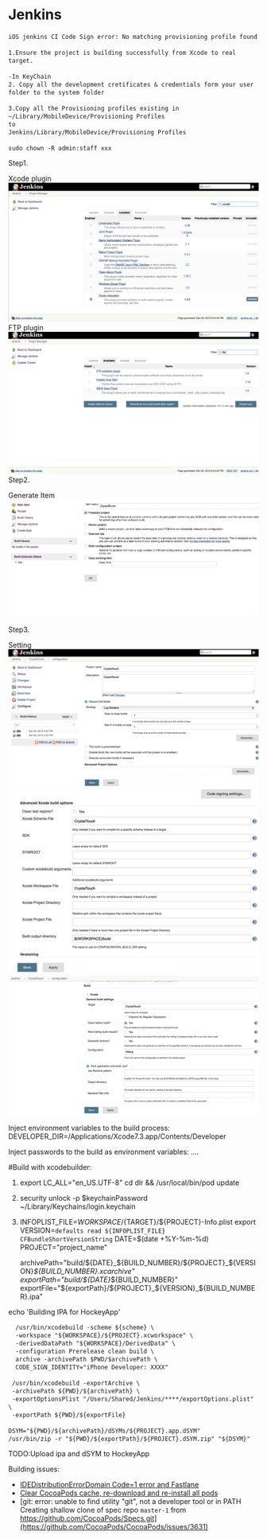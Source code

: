 # Jenkins

    iOS jenkins CI Code Sign error: No matching provisioning profile found

    1.Ensure the project is building successfully from Xcode to real target.

    -In KeyChain
    2. Copy all the development cretificates & credentials form your user folder to the system folder

    3.Copy all the Provisioning profiles existing in
    ~/Library/MobileDevice/Provisioning Profiles
    to
    Jenkins/Library/MobileDevice/Provisioning Profiles

    sudo chown -R admin:staff xxx
    
Step1. 

Xcode plugin
![Xcode plugin](assets/jenkins/Screen_Shot_2015-12-20_at_18.45.09.png)
FTP plugin
![Xcode plugin](assets/jenkins/Screen_Shot_2015-12-20_at_21.44.49.png)
Step2. 

Generate Item
![Generate Item](assets/jenkins/Screen_Shot_2015-12-20_at_18.42.25.png)

Step3.

Setting
![Setting](assets/jenkins/Screen_Shot_2015-12-20_at_18.46.22.png)
![Setting](assets/jenkins/Screen_Shot_2015-12-20_at_18.38.41.png)
![Setting](assets/jenkins/Screen_Shot_2015-12-20_at_18.47.23.png)


Inject environment variables to the build process:
  DEVELOPER_DIR=/Applications/Xcode7.3.app/Contents/Developer
  
Inject passwords to the build as environment variables:
  ....
    
#Build with xcodebuilder:
1. export LC_ALL="en_US.UTF-8"
   cd dlr && /usr/local/bin/pod update
   
2. security unlock -p $keychainPassword ~/Library/Keychains/login.keychain

3. INFOPLIST_FILE=${WORKSPACE}/${TARGET}/${PROJECT}-Info.plist
   export VERSION=`defaults read ${INFOPLIST_FILE} CFBundleShortVersionString`
   DATE=$(date +%Y-%m-%d)
   PROJECT="project_name"

    archivePath="build/${DATE}_${BUILD_NUMBER}/${PROJECT}_${VERSION}_${BUILD_NUMBER}.xcarchive"
    exportPath="build/${DATE}_${BUILD_NUMBER}"
    exportFile="${exportPath}/${PROJECT}_${VERSION}_${BUILD_NUMBER}.ipa"

  echo 'Building IPA for HockeyApp'
 
      /usr/bin/xcodebuild -scheme ${scheme} \
      -workspace "${WORKSPACE}/${PROJECT}.xcworkspace" \
      -derivedDataPath "${WORKSPACE}/DerivedData" \
      -configuration Prerelease clean build \
      archive -archivePath $PWD/$archivePath \
      CODE_SIGN_IDENTITY="iPhone Developer: XXXX"
        
     /usr/bin/xcodebuild -exportArchive \
     -archivePath ${PWD}/${archivePath} \
     -exportOptionsPlist "/Users/Shared/Jenkins/****/exportOptions.plist" \
     -exportPath ${PWD}/${exportFile}

    DSYM="${PWD}/${archivePath}/dSYMs/${PROJECT}.app.dSYM"
    /usr/bin/zip -r "${PWD}/${exportPath}/${PROJECT}.dSYM.zip" "${DSYM}"

  TODO:Upload ipa and dSYM to HockeyApp

Building issues:
* [IDEDistributionErrorDomain Code=1 error and Fastlane](http://ajmccall.com/idedistributionerrordomain-code-1-error-and-fastlane/)
* [Clear CocoaPods cache, re-download and re-install all pods](https://gist.github.com/mbinna/4202236)
* [git: error: unable to find utility "git", not a developer tool or in PATH Creating shallow clone of spec repo `master-1` from https://github.com/CocoaPods/Specs.git](https://github.com/CocoaPods/CocoaPods/issues/3631)
